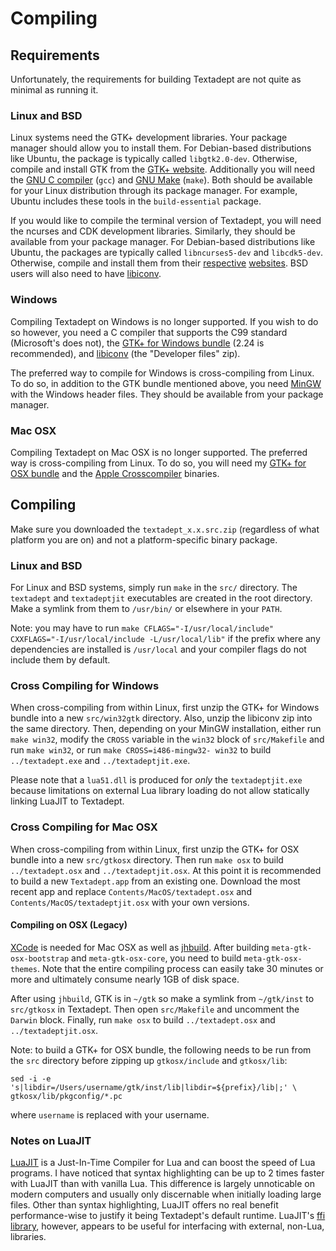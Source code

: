 # Compiling

## Requirements

Unfortunately, the requirements for building Textadept are not quite as minimal
as running it.

### Linux and BSD

Linux systems need the GTK+ development libraries. Your package manager should
allow you to install them. For Debian-based distributions like Ubuntu, the
package is typically called `libgtk2.0-dev`. Otherwise, compile and install GTK
from the [GTK+ website][]. Additionally you will need the [GNU C compiler][]
(`gcc`) and [GNU Make][] (`make`). Both should be available for your Linux
distribution through its package manager. For example, Ubuntu includes these
tools in the `build-essential` package.

If you would like to compile the terminal version of Textadept, you will need
the ncurses and CDK development libraries. Similarly, they should be available
from your package manager. For Debian-based distributions like Ubuntu, the
packages are typically called `libncurses5-dev` and `libcdk5-dev`. Otherwise,
compile and install them from their [respective][] [websites][]. BSD users will
also need to have [libiconv][].

[GTK+ website]: http://www.gtk.org/download/linux.html
[GNU C compiler]: http://gcc.gnu.org
[GNU Make]: http://www.gnu.org/software/make/
[respective]: http://invisible-island.net/ncurses/#download_ncurses
[websites]: http://invisible-island.net/cdk/#download
[libiconv]: http://www.gnu.org/software/libiconv/

### Windows

Compiling Textadept on Windows is no longer supported. If you wish to do so
however, you need a C compiler that supports the C99 standard (Microsoft's does
not), the [GTK+ for Windows bundle][] (2.24 is recommended), and [libiconv][]
(the "Developer files" zip).

The preferred way to compile for Windows is cross-compiling from Linux. To do
so, in addition to the GTK bundle mentioned above, you need [MinGW][] with the
Windows header files. They should be available from your package manager.

[GTK+ for Windows bundle]: http://www.gtk.org/download/win32.html
[libiconv]: http://gnuwin32.sourceforge.net/packages/libiconv.htm
[MinGW]: http://mingw.org

### Mac OSX

Compiling Textadept on Mac OSX is no longer supported. The preferred way is
cross-compiling from Linux. To do so, you will need my [GTK+ for OSX bundle][]
and the [Apple Crosscompiler][] binaries.

[GTK+ for OSX bundle]: download/gtkosx-2.24.9.zip
[Apple Crosscompiler]: https://launchpad.net/~flosoft/+archive/cross-apple

## Compiling

Make sure you downloaded the `textadept_x.x.src.zip` (regardless of what
platform you are on) and not a platform-specific binary package.

### Linux and BSD

For Linux and BSD systems, simply run `make` in the `src/` directory. The
`textadept` and `textadeptjit` executables are created in the root directory.
Make a symlink from them to `/usr/bin/` or elsewhere in your `PATH`.

Note: you may have to run `make CFLAGS="-I/usr/local/include"
CXXFLAGS="-I/usr/local/include -L/usr/local/lib"` if the prefix where any
dependencies are installed is `/usr/local` and your compiler flags do not
include them by default.

### Cross Compiling for Windows

When cross-compiling from within Linux, first unzip the GTK+ for Windows bundle
into a new `src/win32gtk` directory. Also, unzip the libiconv zip into the same
directory. Then, depending on your MinGW installation, either run `make win32`,
modify the `CROSS` variable in the `win32` block of `src/Makefile` and run
`make win32`, or run `make CROSS=i486-mingw32- win32` to build
`../textadept.exe` and `../textadeptjit.exe`.

Please note that a `lua51.dll` is produced for _only_ the `textadeptjit.exe`
because limitations on external Lua library loading do not allow statically
linking LuaJIT to Textadept.

### Cross Compiling for Mac OSX

When cross-compiling from within Linux, first unzip the GTK+ for OSX bundle into
a new `src/gtkosx` directory. Then run `make osx` to build `../textadept.osx`
and `../textadeptjit.osx`. At this point it is recommended to build a new
`Textadept.app` from an existing one. Download the most recent app and replace
`Contents/MacOS/textadept.osx` and `Contents/MacOS/textadeptjit.osx` with your
own versions.

#### Compiling on OSX (Legacy)

[XCode][] is needed for Mac OSX as well as [jhbuild][]. After building
`meta-gtk-osx-bootstrap` and `meta-gtk-osx-core`, you need to build
`meta-gtk-osx-themes`. Note that the entire compiling process can easily take 30
minutes or more and ultimately consume nearly 1GB of disk space.

After using `jhbuild`, GTK is in `~/gtk` so make a symlink from `~/gtk/inst` to
`src/gtkosx` in Textadept. Then open `src/Makefile` and uncomment the `Darwin`
block. Finally, run `make osx` to build `../textadept.osx` and
`../textadeptjit.osx`.

Note: to build a GTK+ for OSX bundle, the following needs to be run from the
`src` directory before zipping up `gtkosx/include` and `gtkosx/lib`:

    sed -i -e 's|libdir=/Users/username/gtk/inst/lib|libdir=${prefix}/lib|;' \
    gtkosx/lib/pkgconfig/*.pc

where `username` is replaced with your username.

[XCode]: http://developer.apple.com/TOOLS/xcode/
[jhbuild]: http://sourceforge.net/apps/trac/gtk-osx/wiki/Build

### Notes on LuaJIT

[LuaJIT][] is a Just-In-Time Compiler for Lua and can boost the speed of Lua
programs. I have noticed that syntax highlighting can be up to 2 times faster
with LuaJIT than with vanilla Lua. This difference is largely unnoticable on
modern computers and usually only discernable when initially loading large
files. Other than syntax highlighting, LuaJIT offers no real benefit
performance-wise to justify it being Textadept's default runtime. LuaJIT's
[ffi library][], however, appears to be useful for interfacing with external,
non-Lua, libraries.

[LuaJIT]: http://luajit.org
[ffi library]: http://luajit.org/ext_ffi.html
